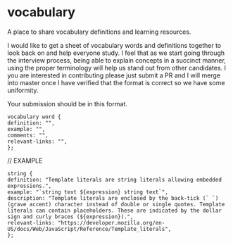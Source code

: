 # vocabulary
A place to share vocabulary definitions and learning resources.

I would like to get a sheet of vocabulary words and definitions together to look back on and help everyone study. I feel that as we start going through the interview process, being able to explain concepts in a succinct manner, using the proper terminology will help us stand out from other candidates. I you are interested in contributing please just submit a PR and I will merge into master once I have verified that the format is correct so we have some uniformity. 

Your submission should be in this format.
```
vocabulary word {
definition: "",
example: "",
comments: "",
relevant-links: "",
};
```
// EXAMPLE
```
string {
definition: "Template literals are string literals allowing embedded expressions.",
example: "`string text ${expression} string text`",
description: "Template literals are enclosed by the back-tick (` `)  (grave accent) character instead of double or single quotes. Template literals can contain placeholders. These are indicated by the dollar sign and curly braces (${expression}).",
relevant-links: "https://developer.mozilla.org/en-US/docs/Web/JavaScript/Reference/Template_literals",
};
```
